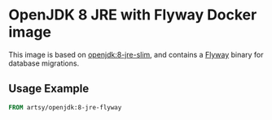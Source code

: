 # OpenJDK 8 JRE with Flyway Docker image

This image is based on [openjdk:8-jre-slim](https://hub.docker.com/_/openjdk/),
and contains a [Flyway](https://flywaydb.org/) binary for database migrations.

## Usage Example

```Dockerfile
FROM artsy/openjdk:8-jre-flyway
```
